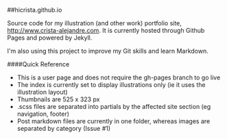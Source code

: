 ##hicrista.github.io

Source code for my illustration (and other work) portfolio site, http://www.crista-alejandre.com. It is currently hosted through Github Pages and powered by Jekyll. 

I'm also using this project to improve my Git skills and learn Markdown. 

####Quick Reference
* This is a user page and does not require the gh-pages branch to go live
* The index is currently set to display illustrations only (ie it uses the illustration layout)
* Thumbnails are 525 x 323 px
* .scss files are separated into partials by the affected site section (eg navigation, footer)
* Post markdown files are currently in one folder, whereas images are separated by category (Issue #1)